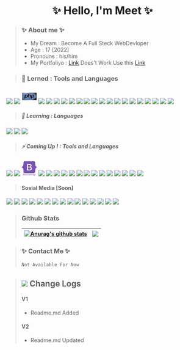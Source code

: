 <!-- Header -->
<h1 align="center">✨ Hello, I'm Meet ✨</h1>
<h3 align="center"></h3>

>### ✨ About me ✨
>+ My Dream : Become A Full Steck WebDevloper
>+ Age : 17 [2022]
>+ Pronouns : his/him
>+ My Portfoliyo : [Link](https://teamsm.myftp.org/) Does't Work Use this [Link](https://meetbhingradiya.github.io/MeetBhingradiya/)

>### 🔭 Lerned : Tools and Languages
<p align="left">
<img src="https://img.icons8.com/color/48/000000/html-5--v1.png"/>
<img src="https://img.icons8.com/color/48/000000/css3.png"/>
<img src="https://raw.githubusercontent.com/devicons/devicon/master/icons/php/php-original.svg" alt="php" width="40" height="40"/> <img src="https://img.icons8.com/color/48/000000/filezilla.png"/>
<img src="https://img.icons8.com/color/48/000000/javascript--v1.png"/>
<img src="https://img.icons8.com/color/48/000000/git.png"/>
<img src="https://img.icons8.com/sf-regular-filled/48/000000/github.png"/>
<img src="https://img.icons8.com/color/48/000000/maria-db.png"/>
<img src="https://img.icons8.com/color/48/000000/mysql-logo.png"/>
<img src="https://img.icons8.com/color/48/000000/visual-studio-code-2019.png"/>
<img src="https://img.icons8.com/color/48/000000/visual-studio--v2.png"/>
<img src="https://img.icons8.com/color/48/000000/tailwindcss.png"/>
<img src="https://img.icons8.com/color/48/000000/nodejs.png"/>
<img src="https://img.icons8.com/color/48/000000/mongodb.png"/>
<img src="https://img.icons8.com/fluency/48/000000/microsoft-excel-2019.png"/>
<img src="https://img.icons8.com/fluency/48/000000/microsoft-word-2019.png"/>
<img src="https://img.icons8.com/fluency/48/000000/microsoft-powerpoint-2019.png"/>
<img src="https://img.icons8.com/fluency/48/000000/microsoft-onenote-2019.png"/>
<img src="https://img.icons8.com/fluency/48/000000/google-drive--v2.png"/>
<img src="https://img.icons8.com/color/48/000000/codepen.png"/>
<img src="https://img.icons8.com/color/48/000000/typescript.png"/>
</p>

>##### 🌱 Learning : Languages
<p align="left">
<img src="https://img.icons8.com/nolan/48/react-native.png"/>
<img src="https://img.icons8.com/color/48/000000/sass.png"/>
<img src="https://img.icons8.com/color/48/000000/firebase.png"/>
</p>

>##### ⚡ Coming Up ! : Tools and Languages
<p align="left">
<img src="https://img.icons8.com/color/48/000000/c-programming.png"/>
<img src="https://img.icons8.com/color/48/000000/wordpress.png"/>
<img src="https://raw.githubusercontent.com/devicons/devicon/master/icons/bootstrap/bootstrap-plain-wordmark.svg" alt="bootstrap" width="40" height="40"/>
<img src="https://img.icons8.com/color/48/000000/c-sharp-logo.png"/>
<img src="https://img.icons8.com/color/48/000000/django.png"/>
<img src="https://img.icons8.com/color/48/000000/graphql.png"/>
<img src="https://img.icons8.com/color/48/000000/java-coffee-cup-logo--v1.png"/>
<img src="https://img.icons8.com/color/48/000000/python--v1.png"/>
<img src="https://img.icons8.com/color/48/000000/vue-js.png"/>
<img src="https://img.icons8.com/color/48/000000/flutter.png"/>
<img src="https://img.icons8.com/color/48/000000/angularjs.png"/>
<img src="https://img.icons8.com/color/48/000000/android-studio--v2.png"/>
<img src="https://img.icons8.com/color/48/000000/notepad-plus-plus.png"/>
<img src="https://img.icons8.com/color/48/000000/flask.png"/>
<img src="https://img.icons8.com/color/48/000000/unity.png"/>
<img src="https://img.icons8.com/fluency/48/000000/docker.png"/>
<img src="https://img.icons8.com/fluency/48/000000/swift.png"/>
</p>

>#### Sosial Media [Soon]
<p align="left">
<img src="https://img.icons8.com/fluency/48/000000/facebook-new.png"/>
<img src="https://img.icons8.com/fluency/48/000000/instagram-new.png"/>
<img src="https://img.icons8.com/fluency/48/000000/twitter.png"/>
<img src="https://img.icons8.com/fluency/48/000000/youtube-play.png"/>
<img src="https://img.icons8.com/fluency/48/000000/vk-circled.png"/>
<img src="https://img.icons8.com/fluency/48/000000/pinterest.png"/>
<img src="https://img.icons8.com/fluency/48/000000/stackoverflow.png"/>
<img src="https://img.icons8.com/color/48/000000/skype--v1.png"/>
<img src="https://img.icons8.com/color/48/000000/discord-logo.png"/>
<img src="https://img.icons8.com/color/48/000000/gmail-new.png"/>
<img src="https://img.icons8.com/fluency/48/000000/linkedin-2.png"/>
<img src="https://img.icons8.com/fluency/48/000000/patreon.png"/>
<img src="https://img.icons8.com/fluency/48/000000/reddit.png"/>
<img src="https://img.icons8.com/fluency/48/000000/stackexchange.png"/>
<img src="https://img.icons8.com/fluency/48/000000/reddit.png"/>
</p>

>### Github Stats
>
>| <a href="https://github.com/anuraghazra/github-readme-stats"><img align="center" src="https://github-readme-stats.vercel.app/api?username=MeetBhingradiya&show_icons=true&include_all_commits=true&theme=buefy&hide_border=true" alt="Anurag's github stats" /></a> | <a href="https://github.com/anuraghazra/github-readme-stats"><img align="center" src="https://github-readme-stats.vercel.app/api/top-langs/?username=MeetBhingradiya&layout=compact&theme=buefy&hide_border=true" /></a> |
>| ------------- | ------------- |

<!-- >#### ✨ My Favorite Games ✨

> <img src="https://img.icons8.com/color/48/000000/minecraft-logo--v1.png"/>
><img src="https://img.icons8.com/color/48/000000/hay-day.png"/> -->

>### ✨ Contact Me ✨
>
> ```Not Available For Now```

>## <img src="https://img.icons8.com/fluency/16/000000/rotate-right.png"/> Change Logs
>
> #### V1
> + Readme.md Added
>
> #### V2
> + Readme.md Updated
